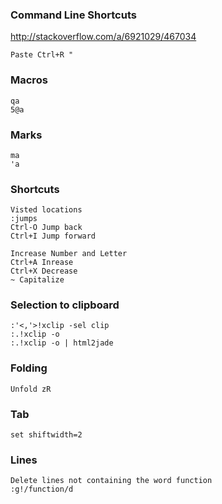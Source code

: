 
### Command Line Shortcuts
http://stackoverflow.com/a/6921029/467034
```
Paste Ctrl+R "
```

### Macros
```
qa
5@a
```

### Marks
```
ma
'a
```

### Shortcuts
```
Visted locations
:jumps
Ctrl-O Jump back
Ctrl+I Jump forward

Increase Number and Letter
Ctrl+A Inrease
Ctrl+X Decrease
~ Capitalize
```

### Selection to clipboard

```
:'<,'>!xclip -sel clip
:.!xclip -o
:.!xclip -o | html2jade
```

### Folding
```
Unfold zR
```

### Tab
```
set shiftwidth=2
```

### Lines
```
Delete lines not containing the word function
:g!/function/d 
```


